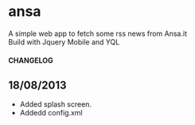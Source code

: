 ansa
====

A simple web app to fetch some rss news from Ansa.it<br />
Build with Jquery Mobile and YQL<br />

<h4>CHANGELOG</h4>

18/08/2013
----------
- Added splash screen.
- Addedd config.xml
